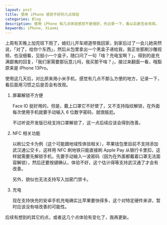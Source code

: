 ```yaml
---
layout: post
title: 使用 iPhone 感觉不好的几点体验
categories: Blog
description: 使用 iPhone 有几点体验感觉不是很好，先记录一下，看以后是否会改观。
keywords: iPhone, Xiaomi
---
```


上周有天晚上加完班下雨了，媳妇儿开车顺道带我回家，到家后过了一会儿她突然说，「对了，给你个东西」，然后从包里拿出一个黑盒子递给我，我正坐那刷沙雕视频，也没细看，见挺小一个盒子，随口问了一句「啥？充电宝啊？」，得到的是充满鄙夷的回复，「我们家需要那玩意儿吗，我买那干啥？」，接过来翻面一看，哦豁原来是 iPhone 13Pro。

使用这几天后，对比原来用小米手机，感觉有几点不那么方便的地方，记录一下，看后面用习惯之后是否会有改观。

1. 屏幕解锁不方便

    Face ID 挺好用的，但是，戴上口罩它不好使了，又不支持指纹解锁，在外面每次使用手机就要手动输入 6 位数字密码，就很尴尬。

    不过听说开发版已经支持口罩解锁了，这一点后续应该会得到改善。

2. NFC 相关功能

    以刷公交卡为例（这个可能跟地域性体验相关），苹果钱包里目前不支持添加武汉通公交卡，这样用 NFC 刷地铁只能直接刷 Apple Pay 从银行卡里扣，这样就需要先解锁手机，先要手动输入一波密码（因为在外面都戴着口罩无法面容解锁），然后还要按键确认，体验不好，这个估计得等支持武汉通了才会有改善。

    另外，貌似也无法支持写入加密门禁卡。

3. 充电

    现在支持快充的安卓手机充电确实比苹果要快得多，这个对特定硬件来讲，暂时应该没有啥改善的可能性。

后续有想到的其它的点，或者这几个点体验有变化了，我再更新。
